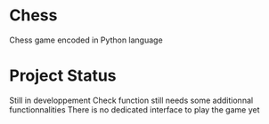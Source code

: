 # Chess
Chess game encoded in Python language

# Project Status
Still in developpement
Check function still needs some additionnal functionnalities
There is no dedicated interface to play the game yet
